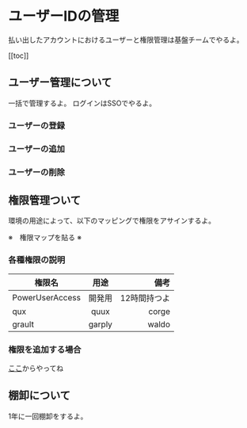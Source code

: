 # ユーザーIDの管理

払い出したアカウントにおけるユーザーと権限管理は基盤チームでやるよ。

[[toc]]

## ユーザー管理について

一括で管理するよ。
ログインはSSOでやるよ。

### ユーザーの登録

### ユーザーの追加

### ユーザーの削除


## 権限管理ついて

環境の用途によって、以下のマッピングで権限をアサインするよ。

※　権限マップを貼る ※


### 各種権限の説明

| 権限名      | 用途 | 備考 |
| ------------ |:------------:| ------------:|
| PowerUserAccess | 開発用          | 12時間持つよ          |
| qux          | quux         | corge        |
| grault       | garply       | waldo        |

### 権限を追加する場合

[ここ](/request/update-user)からやってね

## 棚卸について

1年に一回棚卸をするよ。